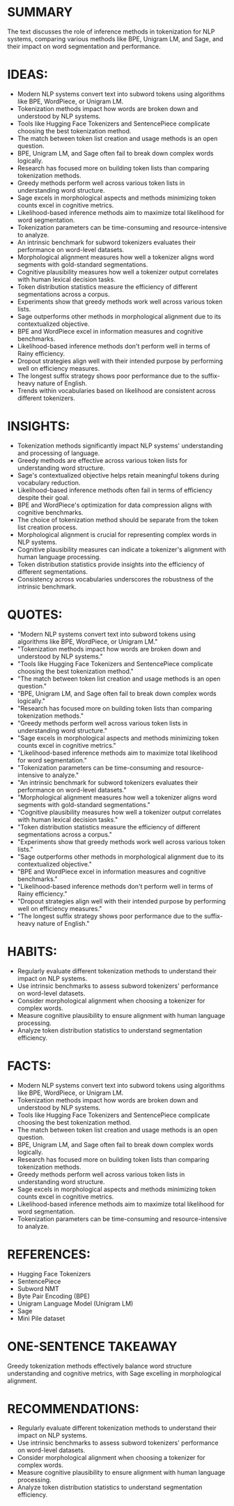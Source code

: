 # SUMMARY
The text discusses the role of inference methods in tokenization for NLP systems, comparing various methods like BPE, Unigram LM, and Sage, and their impact on word segmentation and performance.

# IDEAS:
- Modern NLP systems convert text into subword tokens using algorithms like BPE, WordPiece, or Unigram LM.
- Tokenization methods impact how words are broken down and understood by NLP systems.
- Tools like Hugging Face Tokenizers and SentencePiece complicate choosing the best tokenization method.
- The match between token list creation and usage methods is an open question.
- BPE, Unigram LM, and Sage often fail to break down complex words logically.
- Research has focused more on building token lists than comparing tokenization methods.
- Greedy methods perform well across various token lists in understanding word structure.
- Sage excels in morphological aspects and methods minimizing token counts excel in cognitive metrics.
- Likelihood-based inference methods aim to maximize total likelihood for word segmentation.
- Tokenization parameters can be time-consuming and resource-intensive to analyze.
- An intrinsic benchmark for subword tokenizers evaluates their performance on word-level datasets.
- Morphological alignment measures how well a tokenizer aligns word segments with gold-standard segmentations.
- Cognitive plausibility measures how well a tokenizer output correlates with human lexical decision tasks.
- Token distribution statistics measure the efficiency of different segmentations across a corpus.
- Experiments show that greedy methods work well across various token lists.
- Sage outperforms other methods in morphological alignment due to its contextualized objective.
- BPE and WordPiece excel in information measures and cognitive benchmarks.
- Likelihood-based inference methods don't perform well in terms of Rainy efficiency.
- Dropout strategies align well with their intended purpose by performing well on efficiency measures.
- The longest suffix strategy shows poor performance due to the suffix-heavy nature of English.
- Trends within vocabularies based on likelihood are consistent across different tokenizers.

# INSIGHTS:
- Tokenization methods significantly impact NLP systems' understanding and processing of language.
- Greedy methods are effective across various token lists for understanding word structure.
- Sage's contextualized objective helps retain meaningful tokens during vocabulary reduction.
- Likelihood-based inference methods often fail in terms of efficiency despite their goal.
- BPE and WordPiece's optimization for data compression aligns with cognitive benchmarks.
- The choice of tokenization method should be separate from the token list creation process.
- Morphological alignment is crucial for representing complex words in NLP systems.
- Cognitive plausibility measures can indicate a tokenizer's alignment with human language processing.
- Token distribution statistics provide insights into the efficiency of different segmentations.
- Consistency across vocabularies underscores the robustness of the intrinsic benchmark.

# QUOTES:
- "Modern NLP systems convert text into subword tokens using algorithms like BPE, WordPiece, or Unigram LM."
- "Tokenization methods impact how words are broken down and understood by NLP systems."
- "Tools like Hugging Face Tokenizers and SentencePiece complicate choosing the best tokenization method."
- "The match between token list creation and usage methods is an open question."
- "BPE, Unigram LM, and Sage often fail to break down complex words logically."
- "Research has focused more on building token lists than comparing tokenization methods."
- "Greedy methods perform well across various token lists in understanding word structure."
- "Sage excels in morphological aspects and methods minimizing token counts excel in cognitive metrics."
- "Likelihood-based inference methods aim to maximize total likelihood for word segmentation."
- "Tokenization parameters can be time-consuming and resource-intensive to analyze."
- "An intrinsic benchmark for subword tokenizers evaluates their performance on word-level datasets."
- "Morphological alignment measures how well a tokenizer aligns word segments with gold-standard segmentations."
- "Cognitive plausibility measures how well a tokenizer output correlates with human lexical decision tasks."
- "Token distribution statistics measure the efficiency of different segmentations across a corpus."
- "Experiments show that greedy methods work well across various token lists."
- "Sage outperforms other methods in morphological alignment due to its contextualized objective."
- "BPE and WordPiece excel in information measures and cognitive benchmarks."
- "Likelihood-based inference methods don't perform well in terms of Rainy efficiency."
- "Dropout strategies align well with their intended purpose by performing well on efficiency measures."
- "The longest suffix strategy shows poor performance due to the suffix-heavy nature of English."

# HABITS:
- Regularly evaluate different tokenization methods to understand their impact on NLP systems.
- Use intrinsic benchmarks to assess subword tokenizers' performance on word-level datasets.
- Consider morphological alignment when choosing a tokenizer for complex words.
- Measure cognitive plausibility to ensure alignment with human language processing.
- Analyze token distribution statistics to understand segmentation efficiency.

# FACTS:
- Modern NLP systems convert text into subword tokens using algorithms like BPE, WordPiece, or Unigram LM.
- Tokenization methods impact how words are broken down and understood by NLP systems.
- Tools like Hugging Face Tokenizers and SentencePiece complicate choosing the best tokenization method.
- The match between token list creation and usage methods is an open question.
- BPE, Unigram LM, and Sage often fail to break down complex words logically.
- Research has focused more on building token lists than comparing tokenization methods.
- Greedy methods perform well across various token lists in understanding word structure.
- Sage excels in morphological aspects and methods minimizing token counts excel in cognitive metrics.
- Likelihood-based inference methods aim to maximize total likelihood for word segmentation.
- Tokenization parameters can be time-consuming and resource-intensive to analyze.

# REFERENCES:
- Hugging Face Tokenizers
- SentencePiece
- Subword NMT
- Byte Pair Encoding (BPE)
- Unigram Language Model (Unigram LM)
- Sage
- Mini Pile dataset

# ONE-SENTENCE TAKEAWAY
Greedy tokenization methods effectively balance word structure understanding and cognitive metrics, with Sage excelling in morphological alignment.

# RECOMMENDATIONS:
- Regularly evaluate different tokenization methods to understand their impact on NLP systems.
- Use intrinsic benchmarks to assess subword tokenizers' performance on word-level datasets.
- Consider morphological alignment when choosing a tokenizer for complex words.
- Measure cognitive plausibility to ensure alignment with human language processing.
- Analyze token distribution statistics to understand segmentation efficiency.